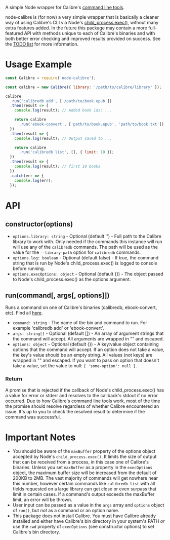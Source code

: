 A simple Node wrapper for Calibre's [command line tools](https://manual.calibre-ebook.com/generated/en/cli-index.html).

node-calibre is (for now) a very simple wrapper that is basically a cleaner way of using Calibre's CLI via Node's [child_process.exec()](https://nodejs.org/api/child_process.html#child_process_child_process_exec_command_options_callback), without many extra features added. In the future this package may contain a more full-featured API with methods unique to each of Calibre's binaries and with both better error checking and improved results provided on success. See the [TODO list](https://github.com/Xyfir/node-calibre/blob/master/TODO.md) for more information.

# Usage Example

```js
const Calibre = require('node-calibre');

const calibre = new Calibre({ library: '/path/to/calibre/library' });

calibre
  .run('calibredb add', ['/path/to/book.epub'])
  .then(result => {
    console.log(result); // Added book ids: ...

    return calibre
      .run('ebook-convert', ['path/to/book.epub', 'path/to/book.txt']);
  })
  .then(result => {
    console.log(result); // Output saved to ...

    return calibre
      .run('calibredb list', [], { limit: 10 });
  })
  .then(result => {
    console.log(result); // first 10 books
  })
  .catch(err => {
    console.log(err);
  });
```

# API

## constructor(options)

- `options.library: string` - Optional (default '') - Full path to the Calibre library to work with. Only needed if the commands this instance will run will use any of the `calibredb` commands. The path will be used as the value for the `--library-path` option for `calibredb` commands.
- `options.log: boolean` - Optional (default false) - If true, the command string that is run by Node's child_process.exec() is logged to console before running.
- `options.execOptions: object` - Optional (default {}) - The object passed to Node's child_process.exec() as the options argument.

## run(command[, args[, options]])

Runs a command on one of Calibre's binaries (calibredb, ebook-convert, etc). Find all [here](https://manual.calibre-ebook.com/generated/en/cli-index.html).

- `command: string` - The name of the bin and command to run. For example 'calibredb add' or 'ebook-convert'.
- `args: string[]` - Optional (default []) - An array of argument strings that the command will accept. All arguments are wrapped in "" and escaped.
- `options: object` - Optional (default {}) - A key:value object containing options that the command will accept. If an option does not take a value, the key's value should be an empty string. All values (not keys) are wrapped in "" and escaped. If you want to pass on option that doesn't take a value, set the value to null: `{ 'some-option': null }`.

### Return

A promise that is rejected if the callback of Node's child_process.exec() has a value for error or stderr and resolves to the callback's stdout if no error occurred. Due to how Calibre's command line tools work, most of the time the promise should resolve regardless of whether Calibre encountered an issue. It's up to you to check the resolved result to determine if the command was successful.

# Important Notes

- You should be aware of the `maxBuffer` property of the options object accepted by Node's `child_process.exec()`. It limits the size of output that can be received from a process, in this case one of Calibre's binaries. Unless you set `maxBuffer` as a property in the `execOptions` object, the maximum buffer size will be increased from the default of 200KB to 2MB. The vast majority of commands will get nowhere near this number, however certain commands like `calibredb list` with all fields requested on a large library can get close or even surpass that limit in certain cases. If a command's output exceeds the maxBuffer limit, an error will be thrown.
- User input can be passed as a value in the `args` array and `options` object of `run()`, but *not* as a command or an option name.
- This package does not install Calibre. You must have Calibre already installed and either have Calibre's bin directory in your system's PATH *or* use the `cwd` property of `execOptions` (see constructor options) to set Calibre's bin directory.